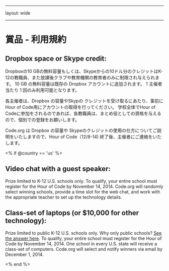 * * *

layout: wide

* * *

# 賞品 - 利用規約

## Dropbox space or Skype credit:

Dropboxの10 GBの無料容量もしくは、Skypeからの10ドル分のクレジットはK-12の教職員、また放課後クラブや教育機関の教育者のみに制限され与えられます。 10 GB の無料容量は既存の Dropbox アカウントに追加されます。 1 主催者当たり 1 回のみ利用可能となります。

各主催者は、Dropbox の容量やSkypの クレジットを受け取るにあたり、事前にHour of Code用にアカウントの取得を行ってください。 学校全体でHour of Codeに参加をされるのであれば、各教職員は、まとめ役としての資格を与えるので、個別での登録をお願いします。

Code.org は Dropbox の容量や Skypeのクレジットの使用の仕方についてご説明をいたしますので、Hour of Code（12/8-14) 終了後、主催者にご連絡をいたします。

<% if @country == 'us' %>

## Video chat with a guest speaker:

Prize limited to K-12 U.S. schools only. To qualify, your entire school must register for the Hour of Code by November 14, 2014. Code.org will randomly select winning schools, provide a time slot for the web chat, and work with the appropriate teacher to set up the technology details.

## Class-set of laptops (or $10,000 for other technology):

Prize limited to public K-12 U.S. schools only. Why only public schools? [See the answer here](http://www.hourofcode.com/us#faq). To qualify, your entire school must register for the Hour of Code by November 14, 2014. One school in every U.S. state will receive a class-set of computers. Code.org will select and notify winners via email by December 1, 2014.

<% end %>